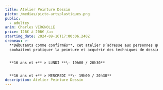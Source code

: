 ```yaml
---
title: Atelier Peinture Dessin
picto: /medias/picto-artsplastiques.png
public:
  - adultes
anim: Charles VERGNOLLE
price: 126€ à 206€ /an
starting_date: 2024-09-16T17:00:06.240Z
creneau: >-
  **Débutants comme confirmés**, cet atelier s’adresse aux personnes qui
  souhaitent pratiquer la peinture et acquérir des techniques de dessin.


  **16 ans et +** > LUNDI **\- 19h00 / 20h30**


  **16 ans et +** > MERCREDI **\- 19h00 / 20h30**
description: Atelier Peinture Dessin
---
```

